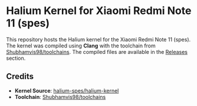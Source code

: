 # Halium Kernel for Xiaomi Redmi Note 11 (spes)

This repository hosts the Halium kernel for the Xiaomi Redmi Note 11 (spes). The kernel was compiled using **Clang** with the toolchain from [Shubhamvis98/toolchains](https://github.com/Shubhamvis98/toolchains). The compiled files are available in the [Releases](https://github.com/ahmedhanbal/halium-kernel-spes/releases/) section.

## Credits

- **Kernel Source**: [halium-spes/halium-kernel](https://github.com/halium-spes/halium-kernel)
- **Toolchain**: [Shubhamvis98/toolchains](https://github.com/Shubhamvis98/toolchains)
